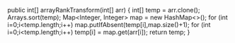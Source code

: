 public int[] arrayRankTransform(int[] arr) {
int[] temp = arr.clone();
Arrays.sort(temp);
Map<Integer, Integer> map = new HashMap<>();
for (int i=0;i<temp.length;i++)
map.putIfAbsent(temp[i],map.size()+1);
for (int i=0;i<temp.length;i++)
temp[i] = map.get(arr[i]);
return temp;
}